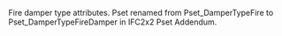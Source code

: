 ﻿Fire damper type attributes.
Pset renamed from Pset_DamperTypeFire to Pset_DamperTypeFireDamper in IFC2x2 Pset Addendum.